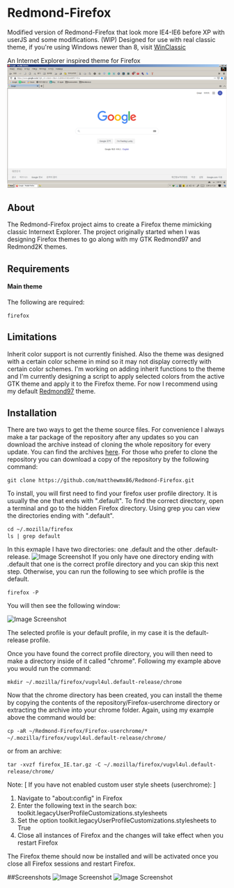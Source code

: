 # Redmond-Firefox
Modified version of Redmond-Firefox that look more IE4-IE6 before XP with userJS and some modifications. (WIP)
Designed for use with real classic theme, if you're using Windows newer than 8, visit [WinClassic](https://winclassic.boards.net)

An Internet Explorer inspired theme for Firefox
![Image Screenshot](https://github.com/Ingan121/Redmond-Firefox/blob/master/Screenshots/Screenshot7.png)
## About
The Redmond-Firefox project aims to create a Firefox theme mimicking classic Internext Explorer.
The project originally started when I was designing Firefox themes to go along with my GTK Redmond97 and Redmond2K themes.

## Requirements
#### Main theme
The following are required:
```
firefox
```

## Limitations
Inherit color support is not currently finished.
Also the theme was designed with a certain color scheme in mind so it may not display correctly
with certain color schemes. I'm working on adding inherit functions to the theme and I'm currently 
designing a script to apply selected colors from the active GTK theme and apply it to the Firefox theme. 
For now I recommend using my default [Redmond97](https://github.com/matthewmx86/Redmond97) theme.

## Installation

There are two ways to get the theme source files. For convenience I always make a tar package of the repository after any updates so you can download
the archive instead of cloning the whole repository for every update. You can find the archives [here](https://github.com/matthewmx86/Redmond-Firefox/tree/master/Packages).
For those who prefer to clone the repository you can download a copy of the repository by the following command:

```
git clone https://github.com/matthewmx86/Redmond-Firefox.git
```

To install, you will first need to find your firefox user profile directory. It is usually the one that ends with ".default".
To find the correct directory, open a terminal and go to the hidden Firefox directory. Using grep you can view the directories
ending with ".default".
```
cd ~/.mozilla/firefox
ls | grep default
```
In this exmaple I have two directories: one .default and the other .default-release. 
![Image Screenshot](https://github.com/matthewmx86/Redmond97/blob/master/Screenshots/console.png)
If you only have one directory ending with .default that one is the correct profile directory and you can skip
this next step. Otherwise, you can run the following to see which profile is the default.
```
firefox -P
```
You will then see the following window:

![Image Screenshot](https://github.com/matthewmx86/Redmond97/blob/master/Screenshots/firefox.png)

The selected profile is your default profile, in my case it is the default-release profile.

Once you have found the correct profile directory, you will then need to make a directory inside of it called "chrome".
Following my example above you would run the command:
```
mkdir ~/.mozilla/firefox/vugvl4ul.default-release/chrome
```
Now that the chrome directory has been created, you can install the theme by copying the contents of the repository/Firefox-userchrome directory or extracting the 
archive into your chrome folder. Again, using my example above the command would be:
```
cp -aR ~/Redmond-Firefox/Firefox-userchrome/* ~/.mozilla/firefox/vugvl4ul.default-release/chrome/
```
or from an archive:
```
tar -xvzf firefox_IE.tar.gz -C ~/.mozilla/firefox/vugvl4ul.default-release/chrome/
```

Note:
[ If you have not enabled custom user style sheets (userchrome): ]
1. Navigate to "about:config" in Firefox
2. Enter the following text in the search box: toolkit.legacyUserProfileCustomizations.stylesheets
3. Set the option toolkit.legacyUserProfileCustomizations.stylesheets to True
4. Close all instances of Firefox and the changes will take effect when you restart Firefox

The Firefox theme should now be installed and will be activated once you close all Firefox sessions and restart Firefox.

##Screenshots
![Image Screenshot](https://github.com/matthewmx86/Redmond-Firefox/blob/master/Screenshots/screenshot3.png)
![Image Screenshot](https://github.com/matthewmx86/Redmond-Firefox/blob/master/Screenshots/screenshot4.png)
